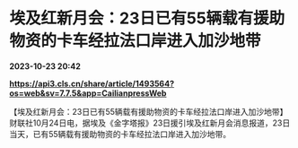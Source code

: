# 埃及红新月会：23日已有55辆载有援助物资的卡车经拉法口岸进入加沙地带

**2023-10-23 20:42**

**https://api3.cls.cn/share/article/1493564?os=web&sv=7.7.5&app=CailianpressWeb**

【埃及红新月会：23日已有55辆载有援助物资的卡车经拉法口岸进入加沙地带】财联社10月24日电，据埃及《金字塔报》23日援引埃及红新月会消息报道，23日当天，已有55辆载有援助物资的卡车经拉法口岸进入加沙地带。